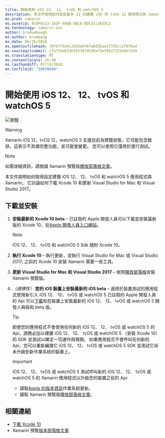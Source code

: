 ```yaml
---
title: 開始使用 iOS 12、 12、 tvOS 和 watchOS 5
description: 本文件說明如何設定最多 12 的建置 iOS 和 tvOS 12 應用程式與 Xamarin。 它討論如何下載 Xcode 10 和更新 Visual Studio for Mac 和 Visual Studio 2017。
ms.prod: xamarin
ms.assetid: 6C0F0133-1A5F-408B-8BCA-BDCA313A55C2
ms.technology: xamarin-ios
author: bradumbaugh
ms.author: brumbaug
ms.date: 06/25/2018
ms.openlocfilehash: 70f67f934c2503e6f6fa0d3bae1f37bcc1f6f0a4
ms.sourcegitcommit: cfb72be633e335147d156af3ef9527151b9e31d9
ms.translationtype: MT
ms.contentlocale: zh-TW
ms.lasthandoff: 07/13/2018
ms.locfileid: "39030648"
---
```

# <a name="getting-started-with-ios-12-tvos-12-and-watchos-5"></a>開始使用 iOS 12、 12、 tvOS 和 watchOS 5

![預覽](~/media/shared/preview.png)

> [!WARNING]
> Xamarin iOS 12，tvOS 12，watchOS 5 支援目前為預覽狀態，它可能包含錯誤，這表示不具備完整功能，並可能會變更。 您可以使用它僅用於進行測試。

> [!NOTE]
> 如需詳細資訊，請閱讀 Xamarin 預覽版[釋放部落格文章](https://releases.xamarin.com/preview-release-xcode-10-beta-3/)。

本文件說明如何取得設定建置 iOS 12、 12、 tvOS 和 watchOS 5 應用程式與 Xamarin。 它討論如何下載 Xcode 10 和更新 Visual Studio for Mac 和 Visual Studio 2017。

## <a name="download-and-install"></a>下載並安裝

1. **安裝最新的 Xcode 10 beta** – 已註冊的 Apple 開發人員可以下載並安裝最新版的 Xcode 10，從[Apple 開發人員入口網站](https://developer.apple.com/download/)。

   > [!NOTE]
   > IOS 12、 12、 tvOS 和 watchOS 5 Sdk 隨附 Xcode 10。

2. **執行 Xcode 10** – 執行更新，並執行 Visual Studio for Mac 或 Visual Studio 2017; 之前的 Xcode 10 安裝 Xamarin 需要一些工具。

3. **更新 Visual Studio for Mac 和 Visual Studio 2017** – 依照[釋放部落格](https://releases.xamarin.com/preview-release-xcode-10-beta-3/)安裝 Xamarin 預覽版。

4. _（選擇性）_ **您的 iOS 裝置上安裝最新的 iOS beta** – 適用於裝置測試的應用程式使用新引入 iOS 12、 12、 tvOS 或 watchOS 5 已註冊的 Apple 開發人員的 Api 可以[下載](https://developer.apple.com/download)和在裝置上安裝最新的 iOS 12、 12、 tvOS 或 watchOS 5 開發人員版和 beta 版。

   > [!TIP]
   > 即使您的應用程式不會使用任何新的 iOS 12、 12、 tvOS 或 watchOS 5 的 Api，請務必加以建置 iOS 12、 12、 tvOS 或 watchOS 5 （安裝 Xcode 10） 的 SDK 並測試以確定一切運作與預期。 如果應用程式不會呼叫任何新的 Api，您可以重新編譯它 iOS 12、 12、 tvOS 或 watchOS 5 SDK 並測試它尚未升級到新作業系統的裝置上。

   > [!IMPORTANT]
   > IOS 12、 12、 tvOS 或 watchOS 5 測試呼叫新的 iOS 12、 12、 tvOS 或 watchOS 5 的 Xamarin 應用程式以升級您的裝置之前的 Api:
   > - 讀取[Apple 的版本資訊](https://developer.apple.com/download/)作業系統更新。
   > - 讀取 Xamarin 預覽版[釋放部落格文章](https://releases.xamarin.com/preview-release-xcode-10-beta-3/)。

## <a name="related-links"></a>相關連結

- [下載 Xcode 10](https://developer.apple.com/download/)
- Xamarin 預覽[版本部落格文章](https://releases.xamarin.com/preview-release-xcode-10-beta-3/)
